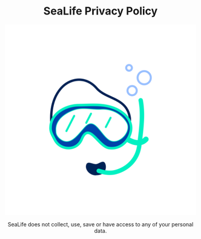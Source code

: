 <h1 style="text-align: center;">SeaLife Privacy Policy</h1>

<p align="center">
 <img width="800" alt="SeaLife-logo" src="https://github.com/FiroshV/SeaLife/blob/main/assets/icon/icon.png">
</p>

<p align="center">
SeaLife does not collect, use, save or have access to any of your personal data.  
</p>